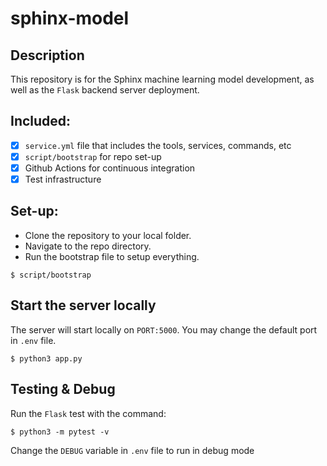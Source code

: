 # sphinx-model

## Description

This repository is for the Sphinx machine learning model development, as well as the `Flask` backend server deployment.

## Included:

- [x] `service.yml` file that includes the tools, services, commands, etc
- [x] `script/bootstrap` for repo set-up
- [x] Github Actions for continuous integration
- [x] Test infrastructure

## Set-up:

- Clone the repository to your local folder.
- Navigate to the repo directory.
- Run the bootstrap file to setup everything.

```
$ script/bootstrap
```

## Start the server locally

The server will start locally on `PORT:5000`. You may change the default port in `.env` file.

```
$ python3 app.py
```

## Testing & Debug

Run the `Flask` test with the command:

```
$ python3 -m pytest -v
```

Change the `DEBUG` variable in `.env` file to run in debug mode
